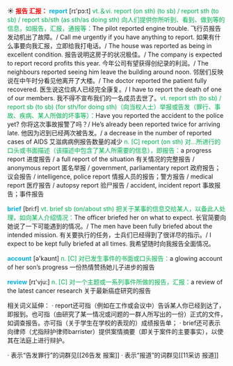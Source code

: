 ☀ <font color="red">**报告 汇报：**</font>
<font color="sky blue">**report**</font> [rɪ'pɔ:t] 
<font color="#00b050">vt.＆vi. report (on sth) (to sb) / report sth (to sb) / report sb/sth (as sth/as doing sth) 向人们提供你所听到、看到、做到等的信息，如报告，汇报，通报等：</font>The pilot reported engine trouble. 飞行员报告发动机出了故障。/ Call me urgently if you have anything to report. 如果有什么事要向我汇报，立即给我打电话。/ The house was reported as being in excellent condition. 报告说明这房子的状况极佳。/ The company is expected to report record profits this year. 今年公司有望获得创纪录的利润。/ The neighbours reported seeing him leave the building around noon. 邻居们反映说在中午时分看见他离开了大楼。/ The doctor reported the patient fully recovered. 医生说这位病人已经完全康复。/ I have to report the death of one of our members. 我不得不宣布我们的一名成员去世了。<font color="#00b050">vt. report sth (to sb) / report sb (to sb) (for sth/for doing sth)（向当权人士）举报或告发（罪行、事故、疾病、某人所做的坏事等）：</font>Have you reported the accident to the police yet? 你将这次事故报警了吗？/ He’s already been reported twice for arriving late. 他因为迟到已经两次被告发。/ a decrease in the number of reported cases of AIDS 艾滋病病例报告数量的减少 <font color="#00b050">n. [C] report (on sth) 对…所进行的口头或书面描述（该描述中包含了某人所需要的信息），即报告：</font>a progress report 进度报告 / a full report of the situation 有关情况的完整报告 / anonymous report 匿名举报 / government, parliamentary report 政府报告；议会报告 / intelligence, police report 情报人员的报告；警方报告 / medical report 医疗报告 / autopsy report 验尸报告 / accident, incident report 事故报告；事件报告 

<font color="sky blue">**brief**</font> [bri:f] 
<font color="#00b050">vt. brief sb (on/about sth) 把关于某事的信息交给某人，以备此人处理，如向某人介绍情况：</font>The officer briefed her on what to expect. 长官简要向她说了一下可能遇到的情况。/ The men have been fully briefed about the intended mission. 有关要执行的任务，士兵们已经得到了很详尽的指示。/ I expect to be kept fully briefed at all times. 我希望随时向我报告全面情况。

<font color="sky blue">**account**</font> [ə'kaʊnt] 
<font color="#00b050">n. [C] 对已发生事件的书面或口头报告：</font>a glowing account of her son’s progress 一份热情赞扬她儿子进步的报告

<font color="sky blue">**review**</font> [rɪ'vju:] 
<font color="#00b050">n. [C] 对一个主题或一系列事件所做的报告，汇报：</font>a review of the latest cancer research 关于最新癌症研究的报告

相关词义延伸：
· report还可指（例如在工作或会议中）告诉某人你已经到达了，即报到。也可指（由研究了某一情况或问题的一群人所写出的一份）正式的文件，如调查报告。亦可指（关于学生在学校的表现的）成绩报告单；
· brief还可表示向律师（尤指辩护律师barrister）提供案情摘要（即关于案件的主要事实），以使其在法庭上进行辩护。

· 表示“告发罪行”的词群见[[26告发 报案]]
· 表示“报道”的词群见[[11采访 报道]]